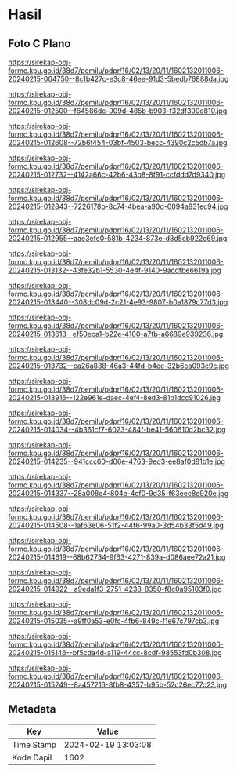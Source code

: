 # Hasil

## Foto C Plano

https://sirekap-obj-formc.kpu.go.id/38d7/pemilu/pdpr/16/02/13/20/11/1602132011006-20240215-004750--8c1b427c-e3c8-46ee-91d3-5bedb76888da.jpg

https://sirekap-obj-formc.kpu.go.id/38d7/pemilu/pdpr/16/02/13/20/11/1602132011006-20240215-012500--f64586de-909d-485b-b903-f32df390e810.jpg

https://sirekap-obj-formc.kpu.go.id/38d7/pemilu/pdpr/16/02/13/20/11/1602132011006-20240215-012608--72b6f454-03bf-4503-becc-4390c2c5db7a.jpg

https://sirekap-obj-formc.kpu.go.id/38d7/pemilu/pdpr/16/02/13/20/11/1602132011006-20240215-012732--4142a66c-42b6-43b8-8f91-ccfddd7d9340.jpg

https://sirekap-obj-formc.kpu.go.id/38d7/pemilu/pdpr/16/02/13/20/11/1602132011006-20240215-012843--7226178b-8c74-4bea-a90d-0094a831ec94.jpg

https://sirekap-obj-formc.kpu.go.id/38d7/pemilu/pdpr/16/02/13/20/11/1602132011006-20240215-012955--aae3efe0-581b-4234-873e-d8d5cb922c69.jpg

https://sirekap-obj-formc.kpu.go.id/38d7/pemilu/pdpr/16/02/13/20/11/1602132011006-20240215-013132--43fe32b1-5530-4e4f-9140-9acdfbe6619a.jpg

https://sirekap-obj-formc.kpu.go.id/38d7/pemilu/pdpr/16/02/13/20/11/1602132011006-20240215-013440--308dc09d-2c21-4e93-9807-b0a1879c77d3.jpg

https://sirekap-obj-formc.kpu.go.id/38d7/pemilu/pdpr/16/02/13/20/11/1602132011006-20240215-013613--ef50eca1-b22e-4100-a7fb-a6689e939236.jpg

https://sirekap-obj-formc.kpu.go.id/38d7/pemilu/pdpr/16/02/13/20/11/1602132011006-20240215-013732--ca26a838-46a3-44fd-b4ec-32b6ea093c9c.jpg

https://sirekap-obj-formc.kpu.go.id/38d7/pemilu/pdpr/16/02/13/20/11/1602132011006-20240215-013916--122e961e-daec-4ef4-8ed3-81b1dcc91026.jpg

https://sirekap-obj-formc.kpu.go.id/38d7/pemilu/pdpr/16/02/13/20/11/1602132011006-20240215-014034--4b361cf7-6023-484f-be41-560610d2bc32.jpg

https://sirekap-obj-formc.kpu.go.id/38d7/pemilu/pdpr/16/02/13/20/11/1602132011006-20240215-014235--941ccc60-d06e-4763-9ed3-ee8af0d81b1e.jpg

https://sirekap-obj-formc.kpu.go.id/38d7/pemilu/pdpr/16/02/13/20/11/1602132011006-20240215-014337--28a008e4-804e-4cf0-9d35-f63eec8e920e.jpg

https://sirekap-obj-formc.kpu.go.id/38d7/pemilu/pdpr/16/02/13/20/11/1602132011006-20240215-014508--1af63e06-51f2-44f6-99a0-3d54b33f5d49.jpg

https://sirekap-obj-formc.kpu.go.id/38d7/pemilu/pdpr/16/02/13/20/11/1602132011006-20240215-014619--68b62734-9f63-4271-839a-d086aee72a21.jpg

https://sirekap-obj-formc.kpu.go.id/38d7/pemilu/pdpr/16/02/13/20/11/1602132011006-20240215-014922--a9eda1f3-2751-4238-8350-f8c0a95103f0.jpg

https://sirekap-obj-formc.kpu.go.id/38d7/pemilu/pdpr/16/02/13/20/11/1602132011006-20240215-015035--a9ff0a53-e0fc-4fb6-849c-f1e67c797cb3.jpg

https://sirekap-obj-formc.kpu.go.id/38d7/pemilu/pdpr/16/02/13/20/11/1602132011006-20240215-015146--bf5cda4d-a119-44cc-8cdf-98553fd0b308.jpg

https://sirekap-obj-formc.kpu.go.id/38d7/pemilu/pdpr/16/02/13/20/11/1602132011006-20240215-015249--8a457216-8fb8-4357-b95b-52c26ec77c23.jpg


## Metadata

| Key        | Value               |
| ---------- | ------------------- |
| Time Stamp | 2024-02-19 13:03:08 |
| Kode Dapil | 1602                |



